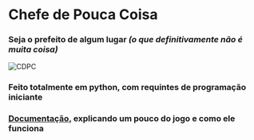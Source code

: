 # Chefe de Pouca Coisa
### Seja o prefeito de algum lugar *(o que definitivamente não é muita coisa)*

![CDPC](https://user-images.githubusercontent.com/47362309/189714808-2cb70d88-6d5b-48f6-9e24-d1cb6800e2d1.png)

### Feito totalmente em python, com requintes de programação iniciante
### [Documentação](https://joaojmr26.github.io/Doc-CDPC/), explicando um pouco do jogo e como ele funciona
